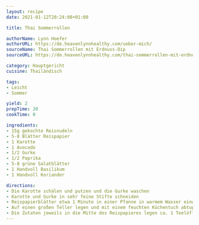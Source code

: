 ```yaml
---
layout: recipe
date: 2021-01-12T20:24:08+01:00

title: Thai Sommerrollen

authorName: Lynn Hoefer
authorURL: https://de.heavenlynnhealthy.com/ueber-mich/
sourceName: Thai Sommerrollen mit Erdnuss-Dip
sourceURL: https://de.heavenlynnhealthy.com/thai-sommerrollen-mit-erdnuss-dip/

category: Hauptgericht
cuisine: Thailändisch

tags:
- Leicht
- Sommer

yield: 2
prepTime: 20
cookTime: 0

ingredients:
- 15g gekochte Reisnudeln
- 5-8 Blätter Reispapier
- 1 Karotte
- 1 Avocado
- 1/2 Gurke
- 1/2 Paprika
- 5-8 grüne Salatblätter
- 1 Handvoll Basilikum
- 1 Handvoll Koriander

directions:
- Die Karotte schälen und putzen und die Gurke waschen
- Karotte und Gurke in sehr feine Stifte schneiden
- Reispapierblätter etwa 1 Minute in einer Pfanne in warmem Wasser einweichen
- Auf einen großen Teller legen und mit einem feuchten Küchentuch abtupfen
- Die Zutaten jeweils in die Mitte des Reispapieres legen ca. 1 Teelöffel der Soße drüber träufeln, einschlagen und fest rollen
---
```

